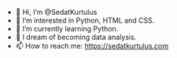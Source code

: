 - 👋 Hi, I’m @SedatKurtulus
- 👀 I’m interested in Python, HTML and CSS.
- 🌱 I’m currently learning Python.
- 💞️ I dream of becoming data analysis.
- 📫 How to reach me: https://sedatkurtulus.com

<!---
SedatKurtulus/SedatKurtulus is a ✨ special ✨ repository because its `README.md` (this file) appears on your GitHub profile.
You can click the Preview link to take a look at your changes.
--->
